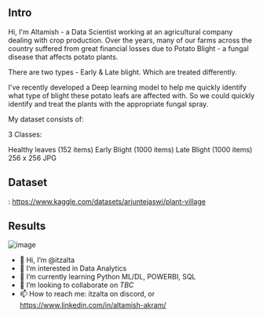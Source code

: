## Intro
Hi, I'm Altamish - a Data Scientist working at an agricultural company dealing with crop production. 
Over the years, many of our farms across the country suffered from great financial losses due to Potato Blight - a fungal disease that affects potato plants.

There are two types - Early & Late blight. Which are treated differently.

I've recently developed a Deep learning model to help me quickly identify what type of blight these potato leafs are affected with. 
So we could quickly identify and treat the plants with the appropriate fungal spray. 


My dataset consists of:

3 Classes:

Healthy leaves (152 items)
Early Blight (1000 items)
Late Blight (1000 items) 
256 x 256 JPG

## Dataset
: https://www.kaggle.com/datasets/arjuntejaswi/plant-village



## Results
![image](https://github.com/itzalta/itzalta/assets/144862942/de8e1439-2750-41fa-9a0c-e4bff654bcca)





- 👋 Hi, I’m @itzalta
- 👀 I’m interested in Data Analytics 
- 🌱 I’m currently learning Python ML/DL, POWERBI, SQL
- 💞️ I’m looking to collaborate on *TBC*
- 📫 How to reach me: itzalta on discord, or https://www.linkedin.com/in/altamish-akram/

<!---
itzalta/itzalta is a ✨ special ✨ repository because its `README.md` (this file) appears on your GitHub profile.
You can click the Preview link to take a look at your changes.
--->
